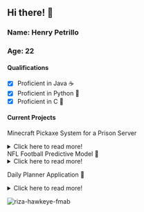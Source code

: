 ## Hi there! :wave:

### Name: Henry Petrillo
### Age: 22

#### Qualifications
- [x] Proficient in Java ☕
- [x] Proficient in Python 🐍
- [x] Proficient in C 📠

#### Current Projects
Minecraft Pickaxe System for a Prison Server
<details>
  <summary>Click here to read more!</summary>

  *The application is still in the planning phase. I have taken this up as a passion project because of my love of Minecraft. It's not meant to be distributed or sold/used for financial gain in any form.*
  
</details>
NFL Football Predictive Model 🏈
<details>
  <summary>Click here to read more!</summary>

  *I am still searching for a predictive model that can handle football stats, I am not at the level where I can build my own. My plan is to find an open source shell of a model than personalize it to fit into what I consider "valuable football stats" when it comes to football. As an example, I have PPG (Points Per Game) weighted at a higher percentage than Turnovers per Game.*
  
</details>

Daily Planner Application 📓
<details>
  <summary>Click here to read more!</summary>

  *I had created a program similar to this idea using C, however C is becoming an outdated language. I would like to update it to be written in Python. I have attached the repo [here](C:\Users\henry\Desktop\School\Spring 2023\CSIT 238 - C\Final Project)
</details>

![riza-hawkeye-fmab](https://github.com/henrypetrillo/henrypetrillo/assets/128408264/e13c1f40-4a2a-4f05-bce2-bd370d63741c)
